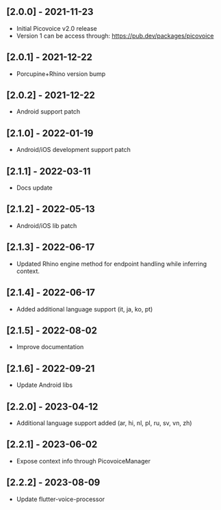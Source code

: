 ## [2.0.0] - 2021-11-23
* Initial Picovoice v2.0 release
* Version 1 can be access through: https://pub.dev/packages/picovoice

## [2.0.1] - 2021-12-22
* Porcupine+Rhino version bump

## [2.0.2] - 2021-12-22
* Android support patch

## [2.1.0] - 2022-01-19
* Android/iOS development support patch

## [2.1.1] - 2022-03-11
* Docs update

## [2.1.2] - 2022-05-13
* Android/iOS lib patch

## [2.1.3] - 2022-06-17
* Updated Rhino engine method for endpoint handling while inferring context.

## [2.1.4] - 2022-06-17
* Added additional language support (it, ja, ko, pt)

## [2.1.5] - 2022-08-02
* Improve documentation

## [2.1.6] - 2022-09-21
* Update Android libs

## [2.2.0] - 2023-04-12
* Additional language support added (ar, hi, nl, pl, ru, sv, vn, zh)

## [2.2.1] - 2023-06-02
* Expose context info through PicovoiceManager

## [2.2.2] - 2023-08-09
* Update flutter-voice-processor
